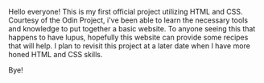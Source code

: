 Hello everyone! This is my first official project utilizing HTML and CSS. Courtesy of the Odin Project, i've been able to learn the necessary tools and knowledge to put together a basic website. To anyone seeing this that happens to have lupus, hopefully this website can provide some recipes that will help. I plan to revisit this project at a later date when I have more honed HTML and CSS skills.

Bye!
